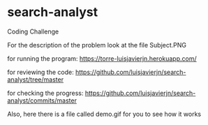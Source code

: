 # search-analyst
Coding Challenge

For the description of the problem look at the file Subject.PNG

for running the program:
https://torre-luisjavierjn.herokuapp.com/

for reviewing the code:
https://github.com/luisjavierjn/search-analyst/tree/master

for checking the progress:
https://github.com/luisjavierjn/search-analyst/commits/master

Also, here there is a file called demo.gif for you to see how it works
